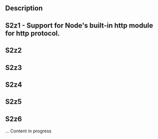 ## Description
## S2z1 - Support for Node's built-in http module for http protocol.
## S2z2
## S2z3
## S2z4
## S2z5
## S2z6
  ...
Content in progress
